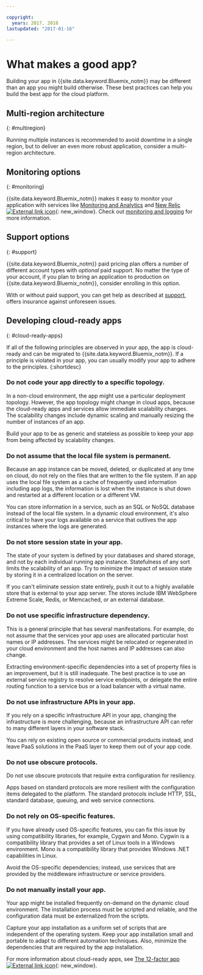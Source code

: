 ```yaml
---

copyright:
  years: 2017, 2018
lastupdated: "2017-01-16"

---
```


# What makes a good app?

Building your app in {{site.data.keyword.Bluemix_notm}} may be different than an app you might build otherwise. These best practices can help you build the best app for the cloud platform.

## Multi-region architecture
{: #multiregion}

Running multiple instances is recommended to avoid downtime in a single region, but to deliver an even more robust application, consider a multi-region architecture.

## Monitoring options
{: #monitoring}

{{site.data.keyword.Bluemix_notm}} makes it easy to monitor your application with services like [Monitoring and Analytics](/docs/services/monana/index.html) and [New Relic ![External link icon](../icons/launch-glyph.svg)](http://newrelic.com/){: new_window}. Check out [monitoring and logging](../monitor_log/monitoringandlogging.html#monitoring_logging_bluemix_apps) for more information.

## Support options
{: #support}

{{site.data.keyword.Bluemix_notm}} paid pricing plan offers a number of different account types with *optional* paid support. No matter the type of your account, if you plan to bring an application to production on {{site.data.keyword.Bluemix_notm}}, consider enrolling in this option.

With or without paid support, you can get help as described at [support](../get-support/howtogetsupport.html), offers insurance against unforeseen issues.

## Developing cloud-ready apps
{: #cloud-ready-apps}

If all of the following principles are observed in your app, the app is cloud-ready and can be migrated to {{site.data.keyword.Bluemix_notm}}. If a principle is violated in your app, you can usually modify your app to adhere to the principles.
{:shortdesc}

### Do not code your app directly to a specific topology.

In a non-cloud environment, the app might use a particular deployment topology. However, the app topology might change in cloud apps, because the cloud-ready apps and services allow immediate scalability changes. The scalability changes include dynamic scaling and manually resizing the number of instances of an app.

Build your app to be as generic and stateless as possible to keep your app from being affected by scalability changes.

### Do not assume that the local file system is permanent.

Because an app instance can be moved, deleted, or duplicated at any time on cloud, do not rely on the files that are written to the file system. If an app uses the local file system as a cache of frequently used information including app logs, the information is lost when the instance is shut down and restarted at a different location or a different VM.

You can store information in a service, such as an SQL or NoSQL database instead of the local file system. In a dynamic cloud environment, it's also critical to have your logs available on a service that outlives the app instances where the logs are generated.

### Do not store session state in your app.

The state of your system is defined by your databases and shared storage, and not by each individual running app instance. Statefulness of any sort limits the scalability of an app. Try to minimize the impact of session state by storing it in a centralized location on the server.

If you can't eliminate session state entirely, push it out to a highly available store that is external to your app server. The stores include IBM WebSphere Extreme Scale, Redis, or Memcached, or an external database.

### Do not use specific infrastructure dependency.

This is a general principle that has several manifestations. For example, do not assume that the services your app uses are allocated particular host names or IP addresses. The services might be relocated or regenerated in your cloud environment and the host names and IP addresses can also change.

Extracting environment-specific dependencies into a set of property files is an improvement, but it is still inadequate. The best practice is to use an external service registry to resolve service endpoints, or delegate the entire routing function to a service bus or a load balancer with a virtual name.

### Do not use infrastructure APIs in your app.

If you rely on a specific infrastructure API in your app, changing the infrastructure is more challenging, because an infrastructure API can refer to many different layers in your software stack.

You can rely on existing open source or commercial products instead, and leave PaaS solutions in the PaaS layer to keep them out of your app code.

### Do not use obscure protocols.

Do not use obscure protocols that require extra configuration for resiliency.

Apps based on standard protocols are more resilient with the configuration items delegated to the platform. The standard protocols include HTTP, SSL, standard database, queuing, and web service connections.

### Do not rely on OS-specific features.

If you have already used OS-specific features, you can fix this issue by using compatibility libraries, for example, Cygwin and Mono. Cygwin is a compatibility library that provides a set of Linux tools in a Windows environment. Mono is a compatibility library that provides Windows .NET capabilities in Linux.

Avoid the OS-specific dependencies; instead, use services that are provided by the middleware infrastructure or service providers.

### Do not manually install your app.

Your app might be installed frequently on-demand on the dynamic cloud environment. The installation process must be scripted and reliable, and the configuration data must be externalized from the scripts.

Capture your app installation as a uniform set of scripts that are independent of the operating system. Keep your app installation small and portable to adapt to different automation techniques. Also, minimize the dependencies that are required by the app installation.

For more information about cloud-ready apps, see [The 12-factor app ![External link icon](../icons/launch-glyph.svg)](http://12factor.net/){: new_window}.
